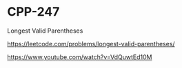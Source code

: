 # CPP-247
Longest Valid Parentheses




https://leetcode.com/problems/longest-valid-parentheses/







https://www.youtube.com/watch?v=VdQuwtEd10M
